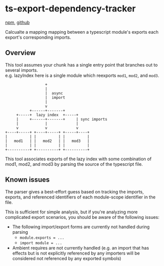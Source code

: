 # ts-export-dependency-tracker

[npm](https://www.npmjs.com/package/ts-export-dependency-tracker), [github](https://github.com/Adjective-Object/ts-export-dependency-tracker)

Calcualte a mapping mapping between a typescript module's exports each export's corresponding imports.

## Overview

This tool assumes your chunk has a single entry point that branches out to several imports.  
e.g. lazyIndex here is a single module which reexports `mod1`, `mod2`, and `mod3`.

```
                  +
                  |
                  |  async
                  |  import
                  |
                  v
           +------+-------+
     +-----+  lazy index  +-----+
     |     +------+-------+     | sync imports
     |            |             |
     v            v             v
+----+-----+ +----+-----+ +-----+----+
|          | |          | |          |
|   mod1   | |   mod2   | |   mod3   |
|          | |          | |          |
+----------+ +----------+ +----------+
```

This tool associates exports of the lazy index with some combination of mod1, mod2, and mod3 by parsing the source of the typescript file.

## Known issues

The parser gives a best-effort guess based on tracking the imports, exports, and referenced identifiers of each module-scope identifier in the file.

This is sufficient for simple analysis, but if you're analyzing more complicated export scenarios, you should be aware of the following issues:

-   The following import/export forms are currently not handled during parsing
    -   `module.exports = ...`
    -   `import module = ...`
-   Ambient requires are not currently handled
    (e.g. an import that has effects but is not explicitly referenced by any importers will be considered not referenced by any exported symbols)